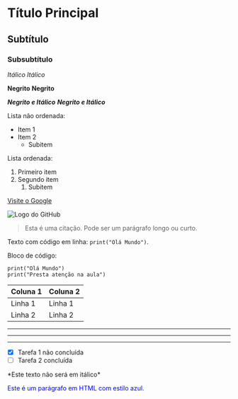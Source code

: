 # Título Principal
## Subtítulo
### Subsubtítulo


*Itálico*
_Itálico_

**Negrito**
__Negrito__

***Negrito e Itálico***
___Negrito e Itálico___

Lista não ordenada:
- Item 1
- Item 2
  - Subitem

Lista ordenada:
1. Primeiro item
2. Segundo item
   1. Subitem

[Visite o Google](https://www.google.com)

![Logo do GitHub](https://github.githubassets.com/images/modules/logos_page/GitHub-Mark.png)

> Esta é uma citação.
> Pode ser um parágrafo longo ou curto.

Texto com código em linha: `print("Olá Mundo")`.

Bloco de código:
```
print("Olá Mundo")
print("Presta atenção na aula")
```

| Coluna 1 | Coluna 2 |
| -------- | -------- |
| Linha 1  | Linha 1  |
| Linha 2  | Linha 2  |

---
***
___

- [x] Tarefa 1 não concluída
- [ ] Tarefa 2 concluída

\*Este texto não será em itálico\*

<p style="color:blue">Este é um parágrafo em HTML com estilo azul.</p>
